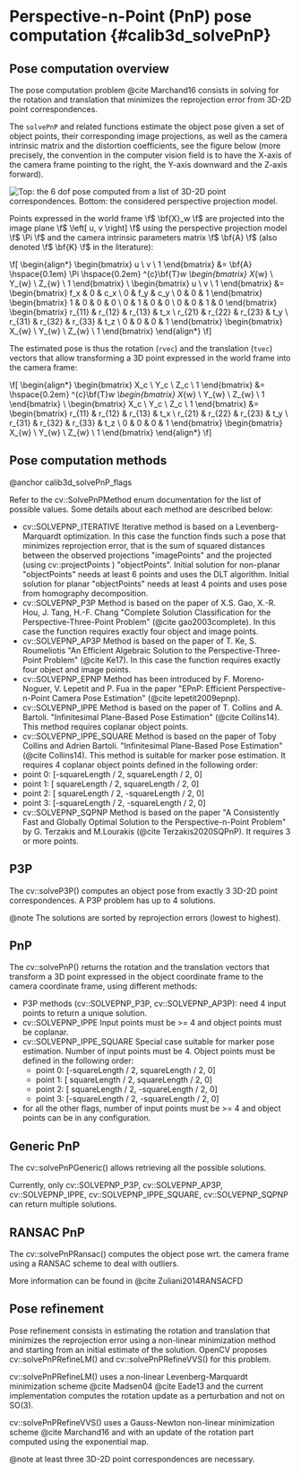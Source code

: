 # Perspective-n-Point (PnP) pose computation {#calib3d_solvePnP}

## Pose computation overview

The pose computation problem @cite Marchand16 consists in solving for the rotation and translation that minimizes the reprojection error from 3D-2D point correspondences.

The `solvePnP` and related functions estimate the object pose given a set of object points, their corresponding image projections, as well as the camera intrinsic matrix and the distortion coefficients, see the figure below (more precisely, the convention in the computer vision field is to have the X-axis of the camera frame pointing to the right, the Y-axis downward and the Z-axis forward).

![Top: the 6 dof pose computed from a list of 3D-2D point correspondences. Bottom: the considered perspective projection model.](pnp.jpg)

Points expressed in the world frame \f$ \bf{X}_w \f$ are projected into the image plane \f$ \left[ u, v \right] \f$
using the perspective projection model \f$ \Pi \f$ and the camera intrinsic parameters matrix \f$ \bf{A} \f$ (also denoted \f$ \bf{K} \f$ in the literature):

\f[
  \begin{align*}
  \begin{bmatrix}
  u \\
  v \\
  1
  \end{bmatrix} &=
  \bf{A} \hspace{0.1em} \Pi \hspace{0.2em} ^{c}\bf{T}_w
  \begin{bmatrix}
  X_{w} \\
  Y_{w} \\
  Z_{w} \\
  1
  \end{bmatrix} \\
  \begin{bmatrix}
  u \\
  v \\
  1
  \end{bmatrix} &=
  \begin{bmatrix}
  f_x & 0 & c_x \\
  0 & f_y & c_y \\
  0 & 0 & 1
  \end{bmatrix}
  \begin{bmatrix}
  1 & 0 & 0 & 0 \\
  0 & 1 & 0 & 0 \\
  0 & 0 & 1 & 0
  \end{bmatrix}
  \begin{bmatrix}
  r_{11} & r_{12} & r_{13} & t_x \\
  r_{21} & r_{22} & r_{23} & t_y \\
  r_{31} & r_{32} & r_{33} & t_z \\
  0 & 0 & 0 & 1
  \end{bmatrix}
  \begin{bmatrix}
  X_{w} \\
  Y_{w} \\
  Z_{w} \\
  1
  \end{bmatrix}
  \end{align*}
\f]

The estimated pose is thus the rotation (`rvec`) and the translation (`tvec`) vectors that allow transforming
a 3D point expressed in the world frame into the camera frame:

\f[
  \begin{align*}
  \begin{bmatrix}
  X_c \\
  Y_c \\
  Z_c \\
  1
  \end{bmatrix} &=
  \hspace{0.2em} ^{c}\bf{T}_w
  \begin{bmatrix}
  X_{w} \\
  Y_{w} \\
  Z_{w} \\
  1
  \end{bmatrix} \\
  \begin{bmatrix}
  X_c \\
  Y_c \\
  Z_c \\
  1
  \end{bmatrix} &=
  \begin{bmatrix}
  r_{11} & r_{12} & r_{13} & t_x \\
  r_{21} & r_{22} & r_{23} & t_y \\
  r_{31} & r_{32} & r_{33} & t_z \\
  0 & 0 & 0 & 1
  \end{bmatrix}
  \begin{bmatrix}
  X_{w} \\
  Y_{w} \\
  Z_{w} \\
  1
  \end{bmatrix}
  \end{align*}
\f]

## Pose computation methods
@anchor calib3d_solvePnP_flags

Refer to the cv::SolvePnPMethod enum documentation for the list of possible values. Some details about each method are described below:

-   cv::SOLVEPNP_ITERATIVE Iterative method is based on a Levenberg-Marquardt optimization. In
this case the function finds such a pose that minimizes reprojection error, that is the sum
of squared distances between the observed projections "imagePoints" and the projected (using
cv::projectPoints ) "objectPoints". Initial solution for non-planar "objectPoints" needs at least 6 points and uses the DLT algorithm.
Initial solution for planar "objectPoints" needs at least 4 points and uses pose from homography decomposition.
-   cv::SOLVEPNP_P3P Method is based on the paper of X.S. Gao, X.-R. Hou, J. Tang, H.-F. Chang
"Complete Solution Classification for the Perspective-Three-Point Problem" (@cite gao2003complete).
In this case the function requires exactly four object and image points.
-   cv::SOLVEPNP_AP3P Method is based on the paper of T. Ke, S. Roumeliotis
"An Efficient Algebraic Solution to the Perspective-Three-Point Problem" (@cite Ke17).
In this case the function requires exactly four object and image points.
-   cv::SOLVEPNP_EPNP Method has been introduced by F. Moreno-Noguer, V. Lepetit and P. Fua in the
paper "EPnP: Efficient Perspective-n-Point Camera Pose Estimation" (@cite lepetit2009epnp).
-   cv::SOLVEPNP_IPPE Method is based on the paper of T. Collins and A. Bartoli.
"Infinitesimal Plane-Based Pose Estimation" (@cite Collins14). This method requires coplanar object points.
-   cv::SOLVEPNP_IPPE_SQUARE Method is based on the paper of Toby Collins and Adrien Bartoli.
"Infinitesimal Plane-Based Pose Estimation" (@cite Collins14). This method is suitable for marker pose estimation.
It requires 4 coplanar object points defined in the following order:
  - point 0: [-squareLength / 2,  squareLength / 2, 0]
  - point 1: [ squareLength / 2,  squareLength / 2, 0]
  - point 2: [ squareLength / 2, -squareLength / 2, 0]
  - point 3: [-squareLength / 2, -squareLength / 2, 0]
-   cv::SOLVEPNP_SQPNP Method is based on the paper "A Consistently Fast and Globally Optimal Solution to the
Perspective-n-Point Problem" by G. Terzakis and M.Lourakis (@cite Terzakis2020SQPnP). It requires 3 or more points.

## P3P

The cv::solveP3P() computes an object pose from exactly 3 3D-2D point correspondences. A P3P problem has up to 4 solutions.

@note The solutions are sorted by reprojection errors (lowest to highest).

## PnP

The cv::solvePnP() returns the rotation and the translation vectors that transform a 3D point expressed in the object
coordinate frame to the camera coordinate frame, using different methods:
- P3P methods (cv::SOLVEPNP_P3P, cv::SOLVEPNP_AP3P): need 4 input points to return a unique solution.
- cv::SOLVEPNP_IPPE Input points must be >= 4 and object points must be coplanar.
- cv::SOLVEPNP_IPPE_SQUARE Special case suitable for marker pose estimation.
Number of input points must be 4. Object points must be defined in the following order:
  - point 0: [-squareLength / 2,  squareLength / 2, 0]
  - point 1: [ squareLength / 2,  squareLength / 2, 0]
  - point 2: [ squareLength / 2, -squareLength / 2, 0]
  - point 3: [-squareLength / 2, -squareLength / 2, 0]
- for all the other flags, number of input points must be >= 4 and object points can be in any configuration.

## Generic PnP

The cv::solvePnPGeneric() allows retrieving all the possible solutions.

Currently, only cv::SOLVEPNP_P3P, cv::SOLVEPNP_AP3P, cv::SOLVEPNP_IPPE, cv::SOLVEPNP_IPPE_SQUARE, cv::SOLVEPNP_SQPNP can return multiple solutions.

## RANSAC PnP

The cv::solvePnPRansac() computes the object pose wrt. the camera frame using a RANSAC scheme to deal with outliers.

More information can be found in @cite Zuliani2014RANSACFD

## Pose refinement

Pose refinement consists in estimating the rotation and translation that minimizes the reprojection error using a non-linear minimization method and starting from an initial estimate of the solution. OpenCV proposes cv::solvePnPRefineLM() and cv::solvePnPRefineVVS() for this problem.

cv::solvePnPRefineLM() uses a non-linear Levenberg-Marquardt minimization scheme @cite Madsen04 @cite Eade13 and the current implementation computes the rotation update as a perturbation and not on SO(3).

cv::solvePnPRefineVVS() uses a Gauss-Newton non-linear minimization scheme @cite Marchand16 and with an update of the rotation part computed using the exponential map.

@note at least three 3D-2D point correspondences are necessary.
